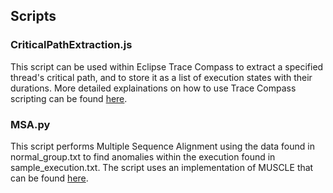 ## Scripts
### CriticalPathExtraction.js
This script can be used within Eclipse Trace Compass to extract a specified thread's critical path, and to store it as a list of execution states with their durations.
More detailed explainations on how to use Trace Compass scripting can be found [here](https://github.com/tahini/tracecompass-ease-scripting). 

### MSA.py
This script performs Multiple Sequence Alignment using the data found in normal_group.txt to find anomalies within the execution found in sample_execution.txt. The script uses an implementation of MUSCLE that can be found [here](https://drive5.com/muscle5/). 
